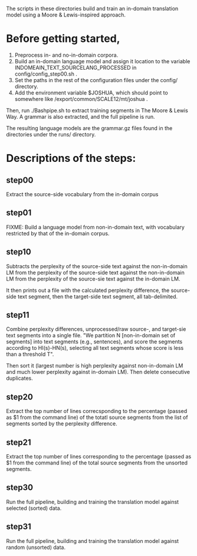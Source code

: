 The scripts in these directories build and train an in-domain translation model using a Moore & Lewis-inspired approach.

# Before getting started,
1.  Preprocess in- and no-in-domain corpora.
2.  Build an in-domain language model and assign it location to the
    variable INDOMEAIN_TEXT_SOURCELANG_PROCESSED in
    config/config_step00.sh .
3.  Set the paths in the rest of the configuration files under the
    config/ directory.
4.  Add the environment variable $JOSHUA, which should point to
    somewhere like /export/common/SCALE12/mt/joshua .

Then, run ./Bashpipe.sh to extract training segments in The Moore &
Lewis Way. A grammar is also extracted, and the full pipeline is run.

The resulting language models are the grammar.gz files found in the
directories under the runs/ directory.

# Descriptions of the steps:

## step00

Extract the source-side vocabulary from the in-domain corpus

## step01

FIXME: Build a language model from non-in-domain text, with vocabulary
restricted by that of the in-domain corpus.

## step10

Subtracts the perplexity of the source-side text  against the
non-in-domain LM from the perplexity of the source-side text against the
non-in-domain LM from the perplexity of the source-sie text against the
in-domain LM.

It then prints out a file with the calculated perplexity difference, the
source-side text segment, then the target-side text segment, all
tab-delimited.

## step11

Combine perplexity differences, unprocessed/raw source-, and target-sie
text segments into a single file.
"We partition N [non-in-domain set of segments] into text segments
(e.g., sentences), and score the segments according to HI(s)-HN(s),
selecting all text segments whose score is less than a threshold T".

Then sort it (largest number is high perplexity against non-in-domain LM
and much lower perplexity against in-domain LM).
Then delete consecutive duplicates.

## step20

Extract the top number of lines correcsponding to the percentage (passed
as $1 from the command line) of the totatl source segments from the list
of segments sorted by the perplexity difference.

## step21

Extract the top number of lines corresponding to the percentage (passed
as $1 from the command line) of the total source segments from the
unsorted segments.

## step30

Run the full pipeline, building and training the translation model
against selected (sorted) data.

## step31

Run the full pipeline, building and training the translation model
against random (unsorted) data.
